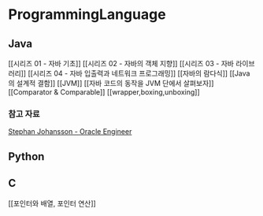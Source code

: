 # ProgrammingLanguage

## Java
[[시리즈 01 - 자바 기초]]
[[시리즈 02 - 자바의 객체 지향]]
[[시리즈 03 - 자바 라이브러리]]
[[시리즈 04 - 자바 입출력과 네트워크 프로그래밍]]
[[자바의 람다식]]
[[Java의 설계적 결함]]
[[JVM]]
[[자바 코드의 동작을 JVM 단에서 살펴보자]]
[[Comparator & Comparable]]
[[wrapper,boxing,unboxing]]
### 참고 자료
[Stephan Johansson - Oracle Engineer](https://kstefanj.github.io/)
## Python
## C
[[포인터와 배열, 포인터 연산]]


